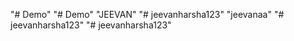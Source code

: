 "# Demo" 
"# Demo" 
"JEEVAN" 
"# jeevanharsha123" 
"jeevanaa" 
"# jeevanharsha123" 
"# jeevanharsha123" 
